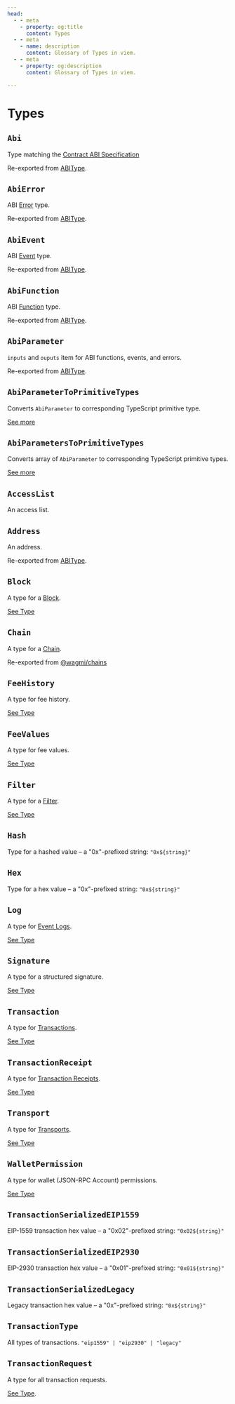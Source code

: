 ```yaml
---
head:
  - - meta
    - property: og:title
      content: Types
  - - meta
    - name: description
      content: Glossary of Types in viem.
  - - meta
    - property: og:description
      content: Glossary of Types in viem.

---
```


# Types

## `Abi`

Type matching the [Contract ABI Specification](https://docs.soliditylang.org/en/latest/abi-spec.html#json)

Re-exported from [ABIType](https://abitype.dev/api/types.html#abi).

## `AbiError`

ABI [Error](https://docs.soliditylang.org/en/latest/abi-spec.html#errors) type.

Re-exported from [ABIType](https://abitype.dev/api/types.html#abierror).

## `AbiEvent`

ABI [Event](https://docs.soliditylang.org/en/latest/abi-spec.html#events) type.

Re-exported from [ABIType](https://abitype.dev/api/types.html#abievent).

## `AbiFunction`

ABI [Function](https://docs.soliditylang.org/en/latest/abi-spec.html#argument-encoding) type.

Re-exported from [ABIType](https://abitype.dev/api/types.html#abifunction).

## `AbiParameter`

`inputs` and `ouputs` item for ABI functions, events, and errors.

Re-exported from [ABIType](https://abitype.dev/api/types.html#abiparameter).

## `AbiParameterToPrimitiveTypes`

Converts `AbiParameter` to corresponding TypeScript primitive type.

[See more](https://abitype.dev/api/utilities.html#abiparametertoprimitivetype)

## `AbiParametersToPrimitiveTypes`

Converts array of `AbiParameter` to corresponding TypeScript primitive types.

[See more](https://abitype.dev/api/utilities.html#abiparameterstoprimitivetypes)

## `AccessList`

An access list.

## `Address`

An address.

Re-exported from [ABIType](https://abitype.dev/api/types.html#address).

## `Block`

A type for a [Block](/docs/glossary/terms#block).

[See Type](https://github.com/wagmi-dev/viem/blob/main/src/types/block.ts)

## `Chain`

A type for a [Chain](/docs/glossary/terms#chain).

Re-exported from [@wagmi/chains](https://github.com/wagmi-dev/references/blob/main/packages/chains/src/types.ts)

## `FeeHistory`

A type for fee history.

[See Type](https://github.com/wagmi-dev/viem/blob/main/src/types/fee.ts)

## `FeeValues`

A type for fee values.

[See Type](https://github.com/wagmi-dev/viem/blob/main/src/types/fee.ts)

## `Filter`

A type for a [Filter](/docs/glossary/terms#filter).

[See Type](https://github.com/wagmi-dev/viem/blob/main/src/types/filter.ts)

## `Hash`

Type for a hashed value – a "0x"-prefixed string: `"0x${string}"`

## `Hex`

Type for a hex value – a "0x"-prefixed string: `"0x${string}"`

## `Log`

A type for [Event Logs](/docs/glossary/terms#event-log).

[See Type](https://github.com/wagmi-dev/viem/blob/main/src/types/log.ts)

## `Signature`

A type for a structured signature.

[See Type](https://github.com/wagmi-dev/viem/blob/main/src/types/misc.ts)

## `Transaction`

A type for [Transactions](/docs/glossary/terms#transaction).

[See Type](https://github.com/wagmi-dev/viem/blob/main/src/types/transaction.ts)

## `TransactionReceipt`

A type for [Transaction Receipts](/docs/glossary/terms#transaction-receipt).

[See Type](https://github.com/wagmi-dev/viem/blob/main/src/types/transaction.ts)

## `Transport`

A type for [Transports](/docs/glossary/terms#transports).

[See Type](https://github.com/wagmi-dev/viem/blob/main/src/clients/transports/createTransport.ts)

## `WalletPermission`

A type for wallet (JSON-RPC Account) permissions.

[See Type](https://github.com/wagmi-dev/viem/blob/main/src/types/eip1193.ts)

## `TransactionSerializedEIP1559`

EIP-1559 transaction hex value – a "0x02"-prefixed string: `"0x02${string}"`

## `TransactionSerializedEIP2930`

EIP-2930 transaction hex value – a "0x01"-prefixed string: `"0x01${string}"`

## `TransactionSerializedLegacy`

Legacy transaction hex value – a "0x"-prefixed string: `"0x${string}"`

## `TransactionType`

All types of transactions. `"eip1559" | "eip2930" | "legacy"`

## `TransactionRequest`

A type for all transaction requests.

[See Type](https://github.com/wagmi-dev/viem/blob/main/src/types/transaction.ts).
